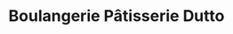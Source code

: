 ---
title: "Boulangerie Pâtisserie Dutto"
url: /opio/boulangerie-patisserie-dutto/
shop: boulangerie
---
